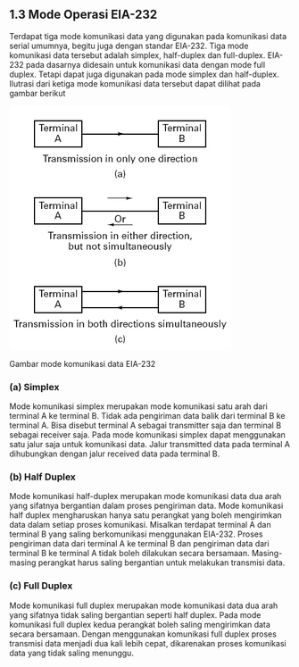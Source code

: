 ## 1.3 Mode Operasi EIA-232

Terdapat tiga mode komunikasi data yang digunakan pada komunikasi data serial umumnya, begitu juga dengan standar EIA-232. Tiga mode komunikasi data tersebut adalah simplex, half-duplex dan full-duplex. EIA-232 pada dasarnya didesain untuk komunikasi data dengan mode full duplex. Tetapi dapat juga digunakan pada mode simplex dan half-duplex. Ilutrasi dari ketiga mode komunikasi data tersebut dapat dilihat pada gambar berikut

![](/assets/simplex_duplex2.jpg)

Gambar mode komunikasi data EIA-232

### \(a\) Simplex

Mode komunikasi simplex merupakan mode komunikasi satu arah dari terminal A ke terminal B. Tidak ada pengiriman data balik dari terminal B ke terminal A. Bisa disebut terminal A sebagai transmitter saja dan terminal B sebagai receiver saja. Pada mode komunikasi simplex dapat menggunakan satu jalur saja untuk komunikasi data. Jalur transmitted data pada terminal A dihubungkan dengan jalur received data pada terminal B.

### \(b\) Half Duplex

Mode komunikasi half-duplex merupakan mode komunikasi data dua arah yang sifatnya bergantian dalam proses pengiriman data. Mode komunikasi half duplex mengharuskan hanya satu perangkat yang boleh mengirimkan data dalam setiap proses komunikasi. Misalkan terdapat terminal A dan terminal B yang saling berkomunikasi menggunakan EIA-232. Proses pengiriman data dari terminal A ke terminal B dan pengiriman data dari terminal B ke terminal A tidak boleh dilakukan secara bersamaan. Masing-masing perangkat harus saling bergantian untuk melakukan transmisi data. 

### \(c\) Full Duplex

Mode komunikasi full duplex merupakan mode komunikasi data dua arah yang sifatnya tidak saling bergantian seperti half duplex. Pada mode komunikasi full duplex kedua perangkat boleh saling mengirimkan data secara bersamaan. Dengan menggunakan komunikasi full duplex proses transmisi data menjadi dua kali lebih cepat, dikarenakan proses komunikasi data yang tidak saling menunggu.

